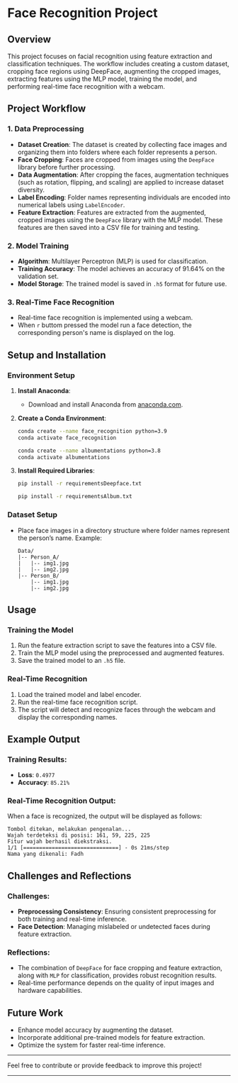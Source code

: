 # Face Recognition Project

## Overview
This project focuses on facial recognition using feature extraction and classification techniques. The workflow includes creating a custom dataset, cropping face regions using DeepFace, augmenting the cropped images, extracting features using the MLP model, training the model, and performing real-time face recognition with a webcam.

## Project Workflow

### 1. Data Preprocessing
- **Dataset Creation**: The dataset is created by collecting face images and organizing them into folders where each folder represents a person.
- **Face Cropping**: Faces are cropped from images using the `DeepFace` library before further processing.
- **Data Augmentation**: After cropping the faces, augmentation techniques (such as rotation, flipping, and scaling) are applied to increase dataset diversity.
- **Label Encoding**: Folder names representing individuals are encoded into numerical labels using `LabelEncoder`.
- **Feature Extraction**: Features are extracted from the augmented, cropped images using the `DeepFace` library with the MLP model. These features are then saved into a CSV file for training and testing.

### 2. Model Training
- **Algorithm**: Multilayer Perceptron (MLP) is used for classification.
- **Training Accuracy**: The model achieves an accuracy of 91.64% on the validation set.
- **Model Storage**: The trained model is saved in `.h5` format for future use.

### 3. Real-Time Face Recognition
- Real-time face recognition is implemented using a webcam.
- When `r` buttom pressed the model run a face detection, the corresponding person's name is displayed on the log. 

## Setup and Installation

### Environment Setup
1. **Install Anaconda**:
   - Download and install Anaconda from [anaconda.com](https://www.anaconda.com/products/distribution).

2. **Create a Conda Environment**:
   ```bash
   conda create --name face_recognition python=3.9
   conda activate face_recognition
   ```
   ```bash
   conda create --name albumentations python=3.8
   conda activate albumentations
   ```

3. **Install Required Libraries**:
   ```bash
   pip install -r requirementsDeepface.txt
   ```
   ```bash
   pip install -r requirementsAlbum.txt
   ```

### Dataset Setup
- Place face images in a directory structure where folder names represent the person’s name. Example:
  ```
  Data/
  |-- Person_A/
  |   |-- img1.jpg
  |   |-- img2.jpg
  |-- Person_B/
      |-- img1.jpg
      |-- img2.jpg
  ```

## Usage

### Training the Model
1. Run the feature extraction script to save the features into a CSV file.
2. Train the MLP model using the preprocessed and augmented features.
3. Save the trained model to an `.h5` file.

### Real-Time Recognition
1. Load the trained model and label encoder.
2. Run the real-time face recognition script.
3. The script will detect and recognize faces through the webcam and display the corresponding names.

## Example Output

### Training Results:
- **Loss**: `0.4977`
- **Accuracy**: `85.21%`

### Real-Time Recognition Output:
When a face is recognized, the output will be displayed as follows:
```text
Tombol ditekan, melakukan pengenalan...
Wajah terdeteksi di posisi: 161, 59, 225, 225
Fitur wajah berhasil diekstraksi.
1/1 [==============================] - 0s 21ms/step
Nama yang dikenali: Fadh
```

## Challenges and Reflections

### Challenges:
- **Preprocessing Consistency**: Ensuring consistent preprocessing for both training and real-time inference.
- **Face Detection**: Managing mislabeled or undetected faces during feature extraction.

### Reflections:
- The combination of `DeepFace` for face cropping and feature extraction, along with `MLP` for classification, provides robust recognition results.
- Real-time performance depends on the quality of input images and hardware capabilities.

## Future Work
- Enhance model accuracy by augmenting the dataset.
- Incorporate additional pre-trained models for feature extraction.
- Optimize the system for faster real-time inference.

---

Feel free to contribute or provide feedback to improve this project!

---

